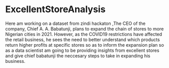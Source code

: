 # ExcellentStoreAnalysis
Here am working on a dataset from zindi hackaton ,The CEO of the company, Chief A. A. Babatunji, plans to expand the chain of stores to more Nigerian cities in 2021. However, as the COVID19 restrictions have affected the retail business, he sees the need to better understand which products return higher profits at specific stores so as to inform the expansion plan so as a data scientist am going to be providing insights from excellent stores and give chief babatunji the neccesary steps to take in expanding his business.
